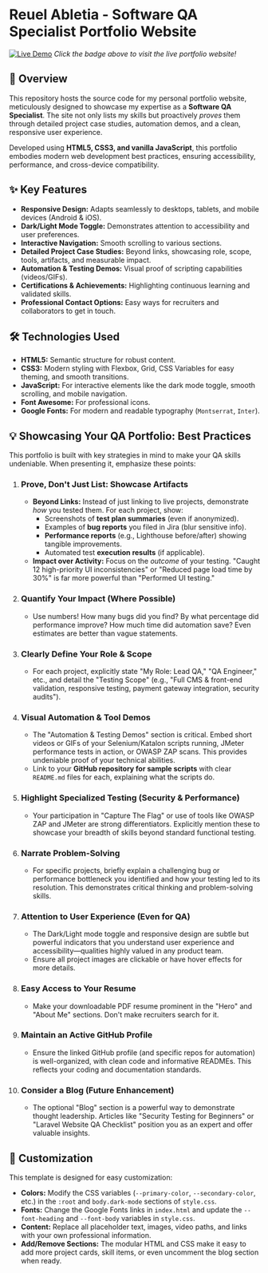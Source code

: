 # Reuel Abletia - Software QA Specialist Portfolio Website

[![Live Demo](https://img.shields.io/badge/Live%20Demo-View%20Website-brightgreen?style=for-the-badge&logo=vercel)](https://reuelabletia.github.io/My-Portfolio/)
_Click the badge above to visit the live portfolio website!_

## 🚀 Overview

This repository hosts the source code for my personal portfolio website, meticulously designed to showcase my expertise as a **Software QA Specialist**. The site not only lists my skills but proactively *proves* them through detailed project case studies, automation demos, and a clean, responsive user experience.

Developed using **HTML5, CSS3, and vanilla JavaScript**, this portfolio embodies modern web development best practices, ensuring accessibility, performance, and cross-device compatibility.

## ✨ Key Features

*   **Responsive Design:** Adapts seamlessly to desktops, tablets, and mobile devices (Android & iOS).
*   **Dark/Light Mode Toggle:** Demonstrates attention to accessibility and user preferences.
*   **Interactive Navigation:** Smooth scrolling to various sections.
*   **Detailed Project Case Studies:** Beyond links, showcasing role, scope, tools, artifacts, and measurable impact.
*   **Automation & Testing Demos:** Visual proof of scripting capabilities (videos/GIFs).
*   **Certifications & Achievements:** Highlighting continuous learning and validated skills.
*   **Professional Contact Options:** Easy ways for recruiters and collaborators to get in touch.

## 🛠️ Technologies Used

*   **HTML5:** Semantic structure for robust content.
*   **CSS3:** Modern styling with Flexbox, Grid, CSS Variables for easy theming, and smooth transitions.
*   **JavaScript:** For interactive elements like the dark mode toggle, smooth scrolling, and mobile navigation.
*   **Font Awesome:** For professional icons.
*   **Google Fonts:** For modern and readable typography (`Montserrat`, `Inter`).

## 💡 Showcasing Your QA Portfolio: Best Practices

This portfolio is built with key strategies in mind to make your QA skills undeniable. When presenting it, emphasize these points:

1.  ### **Prove, Don't Just List: Showcase Artifacts**
    *   **Beyond Links:** Instead of just linking to live projects, demonstrate *how* you tested them. For each project, show:
        *   Screenshots of **test plan summaries** (even if anonymized).
        *   Examples of **bug reports** you filed in Jira (blur sensitive info).
        *   **Performance reports** (e.g., Lighthouse before/after) showing tangible improvements.
        *   Automated test **execution results** (if applicable).
    *   **Impact over Activity:** Focus on the *outcome* of your testing. "Caught 12 high-priority UI inconsistencies" or "Reduced page load time by 30%" is far more powerful than "Performed UI testing."

2.  ### **Quantify Your Impact (Where Possible)**
    *   Use numbers! How many bugs did you find? By what percentage did performance improve? How much time did automation save? Even estimates are better than vague statements.

3.  ### **Clearly Define Your Role & Scope**
    *   For each project, explicitly state "My Role: Lead QA," "QA Engineer," etc., and detail the "Testing Scope" (e.g., "Full CMS & front-end validation, responsive testing, payment gateway integration, security audits").

4.  ### **Visual Automation & Tool Demos**
    *   The "Automation & Testing Demos" section is critical. Embed short videos or GIFs of your Selenium/Katalon scripts running, JMeter performance tests in action, or OWASP ZAP scans. This provides undeniable proof of your technical abilities.
    *   Link to your **GitHub repository for sample scripts** with clear `README.md` files for each, explaining what the scripts do.

5.  ### **Highlight Specialized Testing (Security & Performance)**
    *   Your participation in "Capture The Flag" or use of tools like OWASP ZAP and JMeter are strong differentiators. Explicitly mention these to showcase your breadth of skills beyond standard functional testing.

6.  ### **Narrate Problem-Solving**
    *   For specific projects, briefly explain a challenging bug or performance bottleneck you identified and how your testing led to its resolution. This demonstrates critical thinking and problem-solving skills.

7.  ### **Attention to User Experience (Even for QA)**
    *   The Dark/Light mode toggle and responsive design are subtle but powerful indicators that you understand user experience and accessibility—qualities highly valued in any product team.
    *   Ensure all project images are clickable or have hover effects for more details.

8.  ### **Easy Access to Your Resume**
    *   Make your downloadable PDF resume prominent in the "Hero" and "About Me" sections. Don't make recruiters search for it.

9.  ### **Maintain an Active GitHub Profile**
    *   Ensure the linked GitHub profile (and specific repos for automation) is well-organized, with clean code and informative READMEs. This reflects your coding and documentation standards.

10. ### **Consider a Blog (Future Enhancement)**
    *   The optional "Blog" section is a powerful way to demonstrate thought leadership. Articles like "Security Testing for Beginners" or "Laravel Website QA Checklist" position you as an expert and offer valuable insights.

## 🎨 Customization

This template is designed for easy customization:

*   **Colors:** Modify the CSS variables (`--primary-color`, `--secondary-color`, etc.) in the `:root` and `body.dark-mode` sections of `style.css`.
*   **Fonts:** Change the Google Fonts links in `index.html` and update the `--font-heading` and `--font-body` variables in `style.css`.
*   **Content:** Replace all placeholder text, images, video paths, and links with your own professional information.
*   **Add/Remove Sections:** The modular HTML and CSS make it easy to add more project cards, skill items, or even uncomment the blog section when ready.